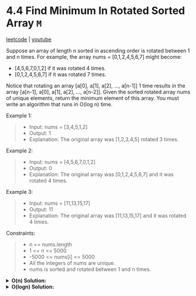 # 4.4 Find Minimum In Rotated Sorted Array `M`

[leetcode](https://leetcode.com/problems/find-minimum-in-rotated-sorted-array/) |
[youtube](https://www.youtube.com/watch?v=nIVW4P8b1VA)

Suppose an array of length n sorted in ascending order is rotated between 1 and n times.
For example, the array nums = [0,1,2,4,5,6,7] might become:
- [4,5,6,7,0,1,2] if it was rotated 4 times.
- [0,1,2,4,5,6,7] if it was rotated 7 times.

Notice that rotating an array [a[0], a[1], a[2], ..., a[n-1]] 1 time results in the array [a[n-1], a[0], a[1], a[2], ..., a[n-2]].
Given the sorted rotated array nums of unique elements, return the minimum element of this array.
You must write an algorithm that runs in O(log n) time.

Example 1:
> - Input: nums = [3,4,5,1,2]
> - Output: 1
> - Explanation: The original array was [1,2,3,4,5] rotated 3 times.

Example 2:
> - Input: nums = [4,5,6,7,0,1,2]
> - Output: 0
> - Explanation: The original array was [0,1,2,4,5,6,7] and it was rotated 4 times.

Example 3:
> - Input: nums = [11,13,15,17]
> - Output: 11
> - Explanation: The original array was [11,13,15,17] and it was rotated 4 times.

Constraints:
> - n == nums.length
> - 1 <= n <= 5000
> - -5000 <= nums[i] <= 5000
> - All the integers of nums are unique.
> - nums is sorted and rotated between 1 and n times.

<details>
  <summary><b>O(n) Solution:</b></summary>

- init min to arbitrary value in nums
- loop in nums setting min to min of min and current value
- return min
</details>

<details>
  <summary><b>O(logn) Solution:</b></summary>

- init lo and hi to 0 and length of nums - 1
- init res to arbitrary value in nums
- loop while lo is less or equal to hi
  - if nums at lo is less than nums at hi
    - set res to min between min and nums at lo
    - break out of the loop
  - set mid to (lo+hi)/2
  - set res to min between res and nums at mid
  - if nums at mid is greater or equal to nums at hi
    - set lo to mid + 1
  - else set hi to mid - 1
- return res

```go
func FindMin(nums []int) int {
    lo, hi := 0, len(nums) - 1
    res := 50001

    for lo <= hi {
        if nums[lo] < nums[hi] {
            res = min(res, nums[lo])
            break
        }

        mid := (lo + hi) / 2
        res = min(res, nums[mid])
        
        if nums[mid] >= nums[hi] {
            lo = mid + 1
        } else {
            hi = mid - 1
        }
    }
    return res
}
```

```ts
function findMin(nums: number[]): number {
    let lo = 0, hi = nums.length-1, res = 50001
    while (lo <= hi) {
        if (nums[lo] < nums[hi]){
            res = nums[lo]
            break
        }
        const mid = lo + Math.floor((hi-lo)/2)
        res = Math.min(res, nums[mid])

        if (nums[mid] >= nums[hi]) lo = mid+1
        else hi = mid
    }
    return res
}
```
</details>
